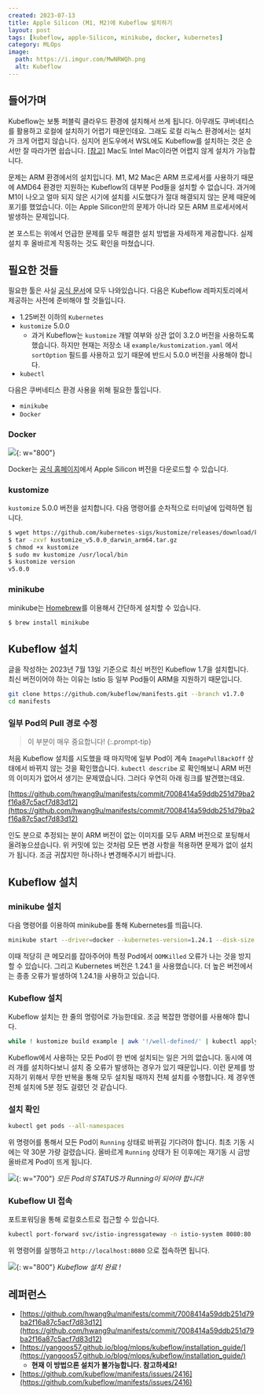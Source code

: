 ```yaml
---
created: 2023-07-13
title: Apple Silicon (M1, M2)에 Kubeflow 설치하기
layout: post
tags: [kubeflow, apple-Silicon, minikube, docker, kubernetes]
category: MLOps
image:
  path: https://i.imgur.com/MwNRWQh.png
  alt: Kubeflow
---
```


## 들어가며

Kubeflow는 보통 퍼블릭 클라우드 환경에 설치해서 쓰게 됩니다. 아무래도 쿠버네티스를 활용하고 로컬에 설치하기 어렵기 때문인데요. 그래도 로컬 리눅스 환경에서는 설치가 크게 어렵지 않습니다. 심지어 윈도우에서 WSL에도 Kubeflow를 설치하는 것은 순서만 잘 따라가면 쉽습니다. [[참고]](https://otzslayer.github.io/kubeflow/2022/05/29/install-kubeflow-on-wsl.html) Mac도 Intel Mac이라면 어렵지 않게 설치가 가능합니다.

문제는 ARM 환경에서의 설치입니다. M1, M2 Mac은 ARM 프로세서를 사용하기 때문에 AMD64 환경만 지원하는 Kubeflow의 대부분 Pod들을 설치할 수 없습니다. 과거에 M1이 나오고 얼마 되지 않은 시기에 설치를 시도했다가 절대 해결되지 않는 문제 때문에 포기를 했었습니다. 이는 Apple Silicon만의 문제가 아니라 모든 ARM 프로세서에서 발생하는 문제입니다.

본 포스트는 위에서 언급한 문제를 모두 해결한 설치 방법을 자세하게 제공합니다. 실제 설치 후 올바르게 작동하는 것도 확인을 마쳤습니다.

## 필요한 것들

필요한 툴은 사실 [공식 문서](https://github.com/kubeflow/manifests#prerequisites)에 모두 나와있습니다. 다음은 Kubeflow 레파지토리에서 제공하는 사전에 준비해야 할 것들입니다.

- 1.25버전 이하의 `Kubernetes`
- `kustomize` 5.0.0
	- 과거 Kubeflow는 `kustomize` 개발 여부와 상관 없이 3.2.0 버전을 사용하도록 했습니다. 하지만 현재는 저장소 내 `example/kustomization.yaml` 에서 `sortOption` 필드를 사용하고 있기 때문에 반드시 5.0.0 버전을 사용해야 합니다.
- `kubectl`

다음은 쿠버네티스 환경 사용을 위해 필요한 툴입니다.

- `minikube`
- `Docker`


### Docker

![](https://i.imgur.com/yDNJBMz.png){: w="800"}

Docker는 [공식 홈페이지](https://docs.docker.com/desktop/install/mac-install/)에서 Apple Silicon 버전을 다운로드할 수 있습니다.

### kustomize

`kustomize` 5.0.0 버전을 설치합니다. 다음 명령어를 순차적으로 터미널에 입력하면 됩니다.

```bash
$ wget https://github.com/kubernetes-sigs/kustomize/releases/download/kustomize%2Fv5.0.0/kustomize_v5.0.0_darwin_arm64.tar.gz
$ tar -zxvf kustomize_v5.0.0_darwin_arm64.tar.gz
$ chmod +x kustomize
$ sudo mv kustomize /usr/local/bin
$ kustomize version
v5.0.0
```

### minikube

minikube는 [Homebrew](https://brew.sh/index_ko)를 이용해서 간단하게 설치할 수 있습니다.

```bash
$ brew install minikube
```

## Kubeflow 설치

글을 작성하는 2023년 7월 13일 기준으로 최신 버전인 Kubeflow 1.7을 설치합니다. 최신 버전이어야 하는 이유는 Istio 등 일부 Pod들이 ARM을 지원하기 때문입니다.

```bash
git clone https://github.com/kubeflow/manifests.git --branch v1.7.0
cd manifests
```

### 일부 Pod의 Pull 경로 수정

> 이 부분이 매우 중요합니다!
{:.prompt-tip}

처음 Kubeflow 설치를 시도했을 때 마지막에 일부 Pod이 계속 `ImagePullBackOff` 상태에서 바뀌지 않는 것을 확인했습니다. `kubectl describe` 로 확인해보니 ARM 버전의 이미지가 없어서 생기는 문제였습니다. 그러다 우연히 아래 링크를 발견했는데요.

[https://github.com/hwang9u/manifests/commit/7008414a59ddb251d79ba2f16a87c5acf7d83d12](https://github.com/hwang9u/manifests/commit/7008414a59ddb251d79ba2f16a87c5acf7d83d12)

인도 분으로 추정되는 분이 ARM 버전이 없는 이미지를 모두 ARM 버전으로 포팅해서 올려놓으셨습니다. 위 커밋에 있는 것처럼 모든 변경 사항을 적용하면 문제가 없이 설치가 됩니다. 조금 귀찮지만 하나하나 변경해주시기 바랍니다.

## Kubeflow 설치

### minikube 설치

다음 명령어를 이용하여 minikube를 통해 Kubernetes를 띄웁니다.

```bash
minikube start --driver=docker --kubernetes-version=1.24.1 --disk-size 20g --memory 10240 --cpus 4 --profile kubeflow
```

이때 적당히 큰 메모리를 잡아주어야 특정 Pod에서 `OOMKilled` 오류가 나는 것을 방지할 수 있습니다. 그리고 Kubernetes 버전은 1.24.1 을 사용했습니다. 더 높은 버전에서는 종종 오류가 발생하여 1.24.1을 사용하고 있습니다.

### Kubeflow 설치

Kubeflow 설치는 한 줄의 명렁어로 가능한데요. 조금 복잡한 명령어를 사용해야 합니다.

```bash
while ! kustomize build example | awk '!/well-defined/' | kubectl apply -f -; do echo "Retrying to apply resources"; sleep 10; done
```

Kubeflow에서 사용하는 모든 Pod이 한 번에 설치되는 일은 거의 없습니다. 동시에 여러 개를 설치하다보니 설치 중 오류가 발생하는 경우가 있기 때문입니다. 이런 문제를 방지하기 위해서 무한 반복을 통해 모두 설치될 때까지 전체 설치를 수행합니다. 제 경우엔 전체 설치에 5분 정도 걸렸던 것 같습니다.

### 설치 확인

```bash
kubectl get pods --all-namespaces
```

위 명령어를 통해서 모든 Pod이 `Running` 상태로 바뀌길 기다려야 합니다. 최초 기동 시에는 약 30분 가량 걸렸습니다. 올바르게 `Running` 상태가 된 이후에는 재기동 시 금방 올바르게 Pod이 뜨게 됩니다.

![](https://i.imgur.com/3yOWk9d.png){: w="700"}
_모든 Pod의 STATUS가 Running이 되어야 합니다!_

### Kubeflow UI 접속

포트포워딩을 통해 로컬호스트로 접근할 수 있습니다.

```bash
kubectl port-forward svc/istio-ingressgateway -n istio-system 8080:80
```

위 명령어를 실행하고 `http://localhost:8080` 으로 접속하면 됩니다.

![](https://i.imgur.com/0Fi9GTv.png){: w="800"}
_Kubeflow 설치 완료 !_

## 레퍼런스

- [https://github.com/hwang9u/manifests/commit/7008414a59ddb251d79ba2f16a87c5acf7d83d12](https://github.com/hwang9u/manifests/commit/7008414a59ddb251d79ba2f16a87c5acf7d83d12)
- [https://yangoos57.github.io/blog/mlops/kubeflow/installation_guide/](https://yangoos57.github.io/blog/mlops/kubeflow/installation_guide/)
	- **현재 이 방법으론 설치가 불가능합니다. 참고하세요!**
- [https://github.com/kubeflow/manifests/issues/2416](https://github.com/kubeflow/manifests/issues/2416)
